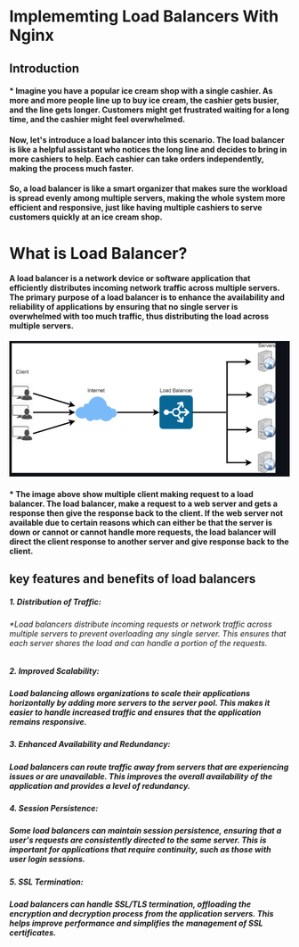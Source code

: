 
# Implememting Load Balancers With Nginx

## Introduction

####  * Imagine you have a popular ice cream shop with a single cashier. As more and more people line up to buy ice cream, the cashier gets busier, and the line gets longer. Customers might get frustrated waiting for a long time, and the cashier might feel overwhelmed.

#### Now, let's introduce a load balancer into this scenario. The load balancer is like a helpful assistant who notices the long line and decides to bring in more cashiers to help. Each cashier can take orders independently, making the process much faster.

#### So, a load balancer is like a smart organizer that makes sure the workload is spread evenly among multiple servers, making the whole system more efficient and responsive, just like having multiple cashiers to serve customers quickly at an ice cream shop.

# What is Load Balancer?

#### A load balancer is a network device or software application that efficiently distributes incoming network traffic across multiple servers. The primary purpose of a load balancer is to enhance the availability and reliability of applications by ensuring that no single server is overwhelmed with too much traffic, thus distributing the load across multiple servers.

![NIGX](<IMAGES/N1.png>)

####   * The image above show multiple client making request to a load balancer. The load balancer, make a request to a web server and gets a response then give the response back to the client. If the web server not available due to certain reasons which can either be that the server is down or cannot or cannot handle more requests, the load balancer will direct the client response to another server and give response back to the client.

## key features and benefits of load balancers

#####  1. Distribution of Traffic:

######  *Load balancers distribute incoming requests or network traffic across multiple servers to prevent overloading any single server. This ensures that each server shares the load and can handle a portion of the requests.

#####  2. Improved Scalability:

#####   Load balancing allows organizations to scale their applications horizontally by adding more servers to the server pool. This makes it easier to handle increased traffic and ensures that the application remains responsive.

#####  3.  Enhanced Availability and Redundancy:

#####   Load balancers can route traffic away from servers that are experiencing issues or are unavailable. This improves the overall availability of the application and provides a level of redundancy.

#####   4. Session Persistence:

#####    Some load balancers can maintain session persistence, ensuring that a user's requests are consistently directed to the same server. This is important for applications that require continuity, such as those with user login sessions.

#####   5.  SSL Termination:

#####   Load balancers can handle SSL/TLS termination, offloading the encryption and decryption process from the application servers. This helps improve performance and simplifies the management of SSL certificates.







